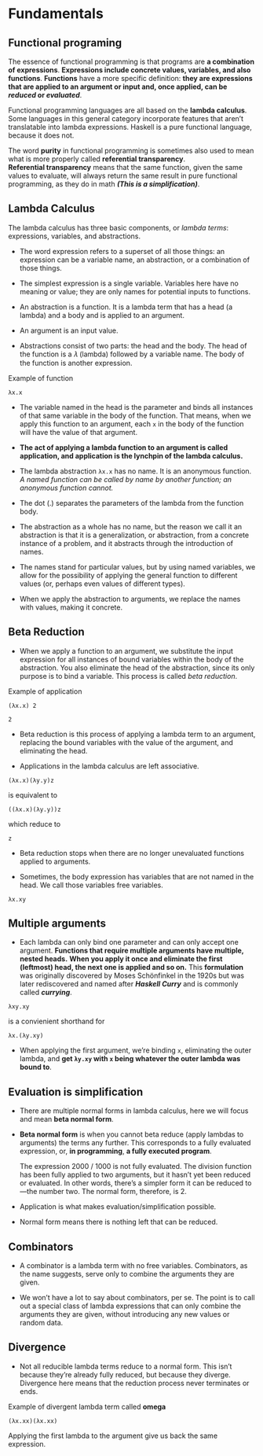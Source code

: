 # Fundamentals


## Functional programing

The essence of functional programming is that programs are **a combination of expressions**. **Expressions include concrete values, variables, and also functions**. **Functions** have a more specific definition: **they are expressions that are applied to an argument or input and, once applied, can be _reduced_ or _evaluated_**.

Functional programming languages are all based on the **lambda calculus**. Some languages in this general category incorporate features that aren’t translatable into lambda expressions. Haskell is a pure functional language, because it does not.



The word **purity** in functional programming is sometimes also used to mean what is more properly called **referential transparency**.     
**Referential transparency** means that the same function, given the same values to evaluate, will always return the same result in pure functional programming, as they do in math  **_(This is a simplification)_**.


## Lambda Calculus

The lambda calculus has three basic components, or _lambda terms_: expressions, variables, and abstractions. 

- The word expression refers to a superset of all those things: an expression can be a variable name, an abstraction, or a combination of those things. 


- The simplest expression is a single variable. Variables here have no meaning or value; they are only names for potential inputs to functions. 


- An abstraction is a function. It is a lambda term that has a head (a lambda) and a body and is applied to an argument. 


- An argument is an input value. 


- Abstractions consist of two parts: the head and the body. The head of the function is a 𝜆 (lambda) followed by a variable name. The body of the function is another expression.

Example of function

`λx.x`

- The variable named in the head is the parameter and binds all instances of that same variable in the body of the function. That means, when we apply this function to an argument, each `x` in the body of the function will have the value of that argument.


- **The act of applying a lambda function to an argument is called application, and application is the lynchpin of the lambda calculus.**


- The lambda abstraction `λx.x` has no name. It is an anonymous function. _A named function can be called by name by another function; an anonymous function cannot._


- The dot (.) separates the parameters of the lambda from the function body. 


- The abstraction as a whole has no name, but the reason we call it an abstraction is that it is a generalization, or abstraction, from a concrete instance of a problem, and it abstracts through the introduction of names. 


- The names stand for particular values, but by using named variables, we allow for the possibility of applying the general function to different values (or, perhaps even values of different types). 


- When we apply the abstraction to arguments, we replace the names with values, making it concrete.


## Beta Reduction

- When we apply a function to an argument, we substitute the input expression for all instances of bound variables within the body of the abstraction. You also eliminate the head of the abstraction, since its only purpose is to bind a variable. This process is called _beta reduction_.

Example of application

`(λx.x) 2`

`2`

- Beta reduction is this process of applying a lambda term to an argument, replacing the bound variables with the value of the argument, and eliminating the head.

- Applications in the lambda calculus are left associative.

`(λx.x)(λy.y)z`

is equivalent to

`((λx.x)(λy.y))z`

which reduce to

`z`

- Beta reduction stops when there are no longer unevaluated functions applied to arguments.

- Sometimes, the body expression has variables that are not named in the head. We call those variables free variables.

`λx.xy`


## Multiple arguments


- Each lambda can only bind one parameter and can only accept one argument. **Functions that require multiple arguments have multiple, nested heads.** **When you apply it once and eliminate the first (leftmost) head, the next one is applied and so on.** This **formulation** was originally discovered by Moses Schönfinkel in the 1920s but was later rediscovered and named after **_Haskell Curry_** and is commonly called **_currying_**.


`λxy.xy`

is a convienient shorthand for

`λx.(λy.xy)`

- When applying the first argument, we’re binding `x`, eliminating the outer lambda, and **get `λy.xy` with `x` being whatever the outer lambda was bound to**.


## Evaluation is simplification

- There are multiple normal forms in lambda calculus, here we will focus and mean **beta normal form**. 


- **Beta normal form** is when you cannot beta reduce (apply lambdas to arguments) the terms any further. This corresponds to a fully evaluated expression, or, **in programming**, **a fully executed program**.


    The expression 2000 / 1000 is not fully evaluated. The division function has been fully applied to two arguments, but it hasn’t yet been reduced or evaluated. In other words, there’s a simpler form it can be reduced to—the number two. The normal form, therefore, is 2.

- Application is what makes evaluation/simplification possible.

- Normal form means there is nothing left that can be reduced.

## Combinators

- A combinator is a lambda term with no free variables. Combinators, as the name suggests, serve only to combine the arguments they are given.


- We won’t have a lot to say about combinators, per se. The point is to call out a special class of lambda expressions that can only combine the arguments they are given, without introducing any new values or random data.



## Divergence


- Not all reducible lambda terms reduce to a normal form. This isn’t because they’re already fully reduced, but because they diverge. Divergence here means that the reduction process never terminates or ends.


Example of divergent lambda term called **omega**

`(λx.xx)(λx.xx)`

Applying the first lambda to the argument give us back the same expression.

 

 

